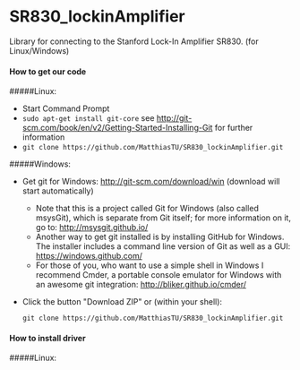 SR830_lockinAmplifier
=====================

Library for connecting to the Stanford Lock-In Amplifier SR830. (for Linux/Windows) 

#### How to get our code

#####Linux:

* Start Command Prompt
* ```sudo apt-get install git-core``` see http://git-scm.com/book/en/v2/Getting-Started-Installing-Git for further information
* ```git clone https://github.com/MatthiasTU/SR830_lockinAmplifier.git```

#####Windows:
* Get git for Windows: http://git-scm.com/download/win (download will start automatically)
  * Note that this is a project called Git for Windows (also called msysGit), which is separate from Git itself; for more information on it, go to: http://msysgit.github.io/
  * Another way to get git installed is by installing GitHub for Windows. The installer includes a command line version of Git as well as a GUI: https://windows.github.com/
  * For those of you, who want to use a simple shell in Windows I recommend Cmder, a portable console emulator for Windows with an awesome git integration: http://bliker.github.io/cmder/
* Click the button "Download ZIP" or (within your shell): 

  ```git clone https://github.com/MatthiasTU/SR830_lockinAmplifier.git```

#### How to install driver

#####Linux:
